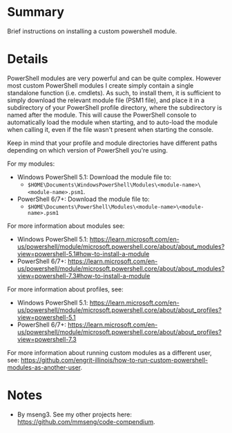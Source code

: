 # Summary
Brief instructions on installing a custom powershell module.

# Details
PowerShell modules are very powerful and can be quite complex. However most custom PowerShell modules I create simply contain a single standalone function (i.e. cmdlets). As such, to install them, it is sufficient to simply download the relevant module file (PSM1 file), and place it in a subdirectory of your PowerShell profile directory, where the subdirectory is named after the module. This will cause the PowerShell console to automatically load the module when starting, and to auto-load the module when calling it, even if the file wasn't present when starting the console.  

Keep in mind that your profile and module directories have different paths depending on which version of PowerShell you're using.

For my modules:
  - Windows PowerShell 5.1: Download the module file to:
    - `$HOME\Documents\WindowsPowerShell\Modules\<module-name>\<module-name>.psm1`.
  - PowerShell 6/7+: Download the module file to:
    - `$HOME\Documents\PowerShell\Modules\<module-name>\<module-name>.psm1`

For more information about modules see:
  - Windows PowerShell 5.1: https://learn.microsoft.com/en-us/powershell/module/microsoft.powershell.core/about/about_modules?view=powershell-5.1#how-to-install-a-module
  - PowerShell 6/7+: https://learn.microsoft.com/en-us/powershell/module/microsoft.powershell.core/about/about_modules?view=powershell-7.3#how-to-install-a-module

For more information about profiles, see: 
  - Windows PowerShell 5.1: https://learn.microsoft.com/en-us/powershell/module/microsoft.powershell.core/about/about_profiles?view=powershell-5.1
  - PowerShell 6/7+: https://learn.microsoft.com/en-us/powershell/module/microsoft.powershell.core/about/about_profiles?view=powershell-7.3

For more information about running custom modules as a different user, see: https://github.com/engrit-illinois/how-to-run-custom-powershell-modules-as-another-user.

# Notes
- By mseng3. See my other projects here: https://github.com/mmseng/code-compendium.
